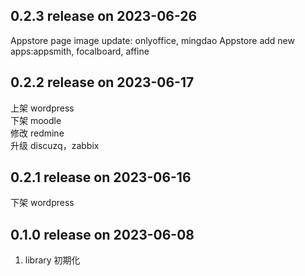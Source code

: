 ## 0.2.3 release on 2023-06-26

Appstore page image update: onlyoffice, mingdao
Appstore add new apps:appsmith, focalboard, affine

## 0.2.2 release on 2023-06-17

上架 wordpress  
下架 moodle  
修改 redmine  
升级 discuzq，zabbix

## 0.2.1 release on 2023-06-16

下架 wordpress

## 0.1.0 release on 2023-06-08

1. library 初期化

